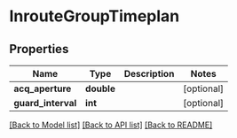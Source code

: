 # InrouteGroupTimeplan

## Properties
Name | Type | Description | Notes
------------ | ------------- | ------------- | -------------
**acq_aperture** | **double** |  | [optional] 
**guard_interval** | **int** |  | [optional] 

[[Back to Model list]](../README.md#documentation-for-models) [[Back to API list]](../README.md#documentation-for-api-endpoints) [[Back to README]](../README.md)


